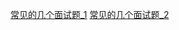 [常见的几个面试题_1](https://www.cnblogs.com/Ponlai/p/9967050.html)
[常见的几个面试题_2](https://blog.csdn.net/weixin_44667072/article/details/101164766)
